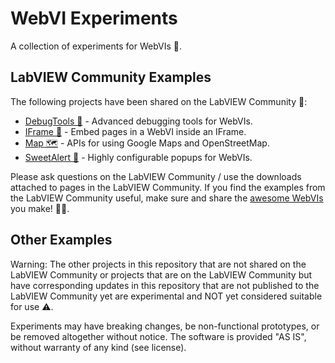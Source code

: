 # WebVI Experiments

A collection of experiments for WebVIs 🧪.

## LabVIEW Community Examples

The following projects have been shared on the LabVIEW Community 🥰:

- [DebugTools 🐛](https://bit.ly/debugtools) - Advanced debugging tools for WebVIs.
- [IFrame 🍱](https://forums.ni.com/t5/Example-Code/IFrame-for-WebVI/ta-p/4110725) - Embed pages in a WebVI inside an IFrame.
- [Map 🗺](https://forums.ni.com/t5/Example-Code/Maps-for-WebVI-Google-Maps-and-Open-Street-Maps/ta-p/4106124) - APIs for using Google Maps and OpenStreetMap.
- [SweetAlert 🍩](https://forums.ni.com/t5/Example-Programs/SweetAlert-Highly-configurable-popups-for-WebVIs-in-LabVIEW-NXG/ta-p/4011222) - Highly configurable popups for WebVIs.

Please ask questions on the LabVIEW Community / use the downloads attached to pages in the LabVIEW Community. If you find the examples from the LabVIEW Community useful, make sure and share the [awesome WebVIs](https://github.com/rajsite/awesome-webvis) you make! 🏄‍♀️.

## Other Examples

Warning: The other projects in this repository that are not shared on the LabVIEW Community or projects that are on the LabVIEW Community but have corresponding updates in this repository that are not published to the LabVIEW Community yet are experimental and NOT yet considered suitable for use ⚠.

Experiments may have breaking changes, be non-functional prototypes, or be removed altogether without notice. The software is provided "AS IS", without warranty of any kind (see license).
